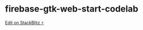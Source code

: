 # firebase-gtk-web-start-codelab

[Edit on StackBlitz ⚡️](https://stackblitz.com/edit/firebase-gtk-web-start-codelab)